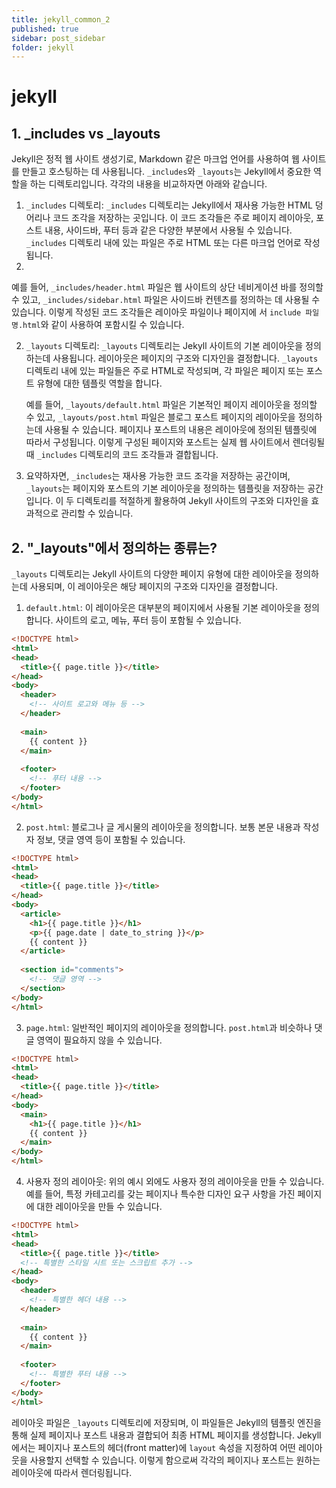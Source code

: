 ```yaml
---
title: jekyll_common_2
published: true
sidebar: post_sidebar
folder: jekyll
---
```


# jekyll
## 1. _includes vs _layouts

Jekyll은 정적 웹 사이트 생성기로, Markdown 같은 마크업 언어를 사용하여 웹 사이트를 만들고 호스팅하는 데 사용됩니다. `_includes`와 `_layouts`는 Jekyll에서 중요한 역할을 하는 디렉토리입니다. 각각의 내용을 비교하자면 아래와 같습니다.

1. `_includes` 디렉토리:
   `_includes` 디렉토리는 Jekyll에서 재사용 가능한 HTML 덩어리나 코드 조각을 저장하는 곳입니다. 이 코드 조각들은 주로 페이지 레이아웃, 포스트 내용, 사이드바, 푸터 등과 같은 다양한 부분에서 사용될 수 있습니다. `_includes` 디렉토리 내에 있는 파일은 주로 HTML 또는 다른 마크업 언어로 작성됩니다.
2. 

   예를 들어, `_includes/header.html` 파일은 웹 사이트의 상단 네비게이션 바를 정의할 수 있고, `_includes/sidebar.html` 파일은 사이드바 컨텐츠를 정의하는 데 사용될 수 있습니다. 이렇게 작성된 코드 조각들은 레이아웃 파일이나 페이지에
서 `include 파일명.html`와 같이 사용하여 포함시킬 수 있습니다.
  

2. `_layouts` 디렉토리:
   `_layouts` 디렉토리는 Jekyll 사이트의 기본 레이아웃을 정의하는데 사용됩니다. 레이아웃은 페이지의 구조와 디자인을 결정합니다. `_layouts` 디렉토리 내에 있는 파일들은 주로 HTML로 작성되며, 각 파일은 페이지 또는 포스트 유형에 대한 템플릿 역할을 합니다.

   예를 들어, `_layouts/default.html` 파일은 기본적인 페이지 레이아웃을 정의할 수 있고, `_layouts/post.html` 파일은 블로그 포스트 페이지의 레이아웃을 정의하는데 사용될 수 있습니다. 페이지나 포스트의 내용은 레이아웃에 정의된 템플릿에 따라서 구성됩니다. 이렇게 구성된 페이지와 포스트는 실제 웹 사이트에서 렌더링될 때 `_includes` 디렉토리의 코드 조각들과 결합됩니다.  
  

3. 요약하자면, `_includes`는 재사용 가능한 코드 조각을 저장하는 공간이며, `_layouts`는 페이지와 포스트의 기본 레이아웃을 정의하는 템플릿을 저장하는 공간입니다. 이 두 디렉토리를 적절하게 활용하여 Jekyll 사이트의 구조와 디자인을 효과적으로 관리할 수 있습니다.

## 2. "_layouts"에서 정의하는 종류는?

`_layouts` 디렉토리는 Jekyll 사이트의 다양한 페이지 유형에 대한 레이아웃을 정의하는데 사용되며, 이 레이아웃은 해당 페이지의 구조와 디자인을 결정합니다.

1. `default.html`:
   이 레이아웃은 대부분의 페이지에서 사용될 기본 레이아웃을 정의합니다. 사이트의 로고, 메뉴, 푸터 등이 포함될 수 있습니다.

```html
<!DOCTYPE html>
<html>
<head>
  <title>{{ page.title }}</title>
</head>
<body>
  <header>
    <!-- 사이트 로고와 메뉴 등 -->
  </header>
  
  <main>
    {{ content }}
  </main>
  
  <footer>
    <!-- 푸터 내용 -->
  </footer>
</body>
</html>
```

2. `post.html`:
   블로그나 글 게시물의 레이아웃을 정의합니다. 보통 본문 내용과 작성자 정보, 댓글 영역 등이 포함될 수 있습니다.

```html
<!DOCTYPE html>
<html>
<head>
  <title>{{ page.title }}</title>
</head>
<body>
  <article>
    <h1>{{ page.title }}</h1>
    <p>{{ page.date | date_to_string }}</p>
    {{ content }}
  </article>
  
  <section id="comments">
    <!-- 댓글 영역 -->
  </section>
</body>
</html>
```

3. `page.html`:
   일반적인 페이지의 레이아웃을 정의합니다. `post.html`과 비슷하나 댓글 영역이 필요하지 않을 수 있습니다.

```html
<!DOCTYPE html>
<html>
<head>
  <title>{{ page.title }}</title>
</head>
<body>
  <main>
    <h1>{{ page.title }}</h1>
    {{ content }}
  </main>
</body>
</html>
```

4. 사용자 정의 레이아웃:
   위의 예시 외에도 사용자 정의 레이아웃을 만들 수 있습니다. 예를 들어, 특정 카테고리를 갖는 페이지나 특수한 디자인 요구 사항을 가진 페이지에 대한 레이아웃을 만들 수 있습니다.

```html
<!DOCTYPE html>
<html>
<head>
  <title>{{ page.title }}</title>
  <!-- 특별한 스타일 시트 또는 스크립트 추가 -->
</head>
<body>
  <header>
    <!-- 특별한 헤더 내용 -->
  </header>
  
  <main>
    {{ content }}
  </main>
  
  <footer>
    <!-- 특별한 푸터 내용 -->
  </footer>
</body>
</html>
```

레이아웃 파일은 `_layouts` 디렉토리에 저장되며, 이 파일들은 Jekyll의 템플릿 엔진을 통해 실제 페이지나 포스트 내용과 결합되어 최종 HTML 페이지를 생성합니다. Jekyll에서는 페이지나 포스트의 헤더(front matter)에 `layout` 속성을 지정하여 어떤 레이아웃을 사용할지 선택할 수 있습니다. 이렇게 함으로써 각각의 페이지나 포스트는 원하는 레이아웃에 따라서 렌더링됩니다.